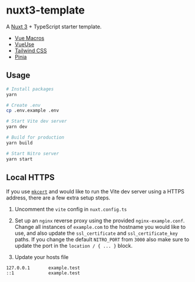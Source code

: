 # nuxt3-template

A [Nuxt 3](https://nuxt.com/docs/guide/concepts/auto-imports) + TypeScript starter template.

- [Vue Macros](https://vue-macros.sxzz.moe/guide/getting-started.html)
- [VueUse](https://vueuse.org/guide/)
- [Tailwind CSS](https://tailwindcss.com/docs/installation)
- [Pinia](https://pinia.vuejs.org/introduction.html)

## Usage

```bash
# Install packages
yarn

# Create .env
cp .env.example .env

# Start Vite dev server
yarn dev

# Build for production
yarn build

# Start Nitro server
yarn start
```

## Local HTTPS

If you use [`mkcert`](https://github.com/FiloSottile/mkcert) and would like to run the Vite dev server using a HTTPS address, there are a few extra setup steps.

1. Uncomment the `vite` config in `nuxt.config.ts`

2. Set up an `nginx` reverse proxy using the provided `nginx-example.conf`. Change all instances of `example.com` to the hostname you would like to use, and also update the `ssl_certificate` and `ssl_certificate_key` paths. If you change the default `NITRO_PORT` from `3000` also make sure to update the port in the `location / { ... }` block.

3. Update your hosts file

```
127.0.0.1       example.test
::1             example.test
```
